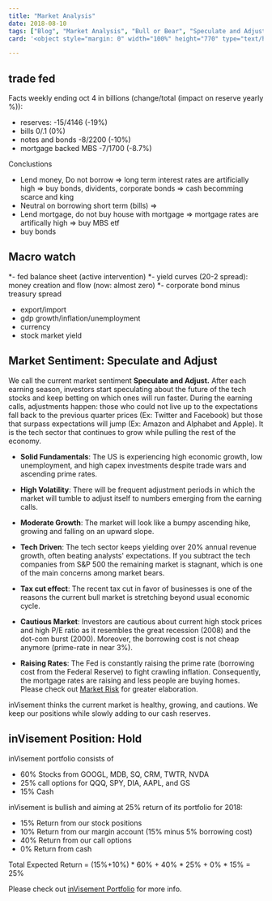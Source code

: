 ```yaml
---
title: "Market Analysis"
date: 2018-08-10
tags: ["Blog", "Market Analysis", "Bull or Bear", "Speculate and Adjust"]
card: '<object style="margin: 0" width="100%" height="770" type="text/html" data="/htmls/market-graph.html"></object>'

---
```


## trade fed
Facts weekly ending oct 4 in billions (change/total (impact on reserve yearly %)):
- reserves: -15/4146 (-19%)
- bills 0/.1 (0%)
- notes and bonds -8/2200 (-10%)
- mortgage backed MBS  -7/1700 (-8.7%)

Conclustions
- Lend money, Do not borrow => long term interest rates are artificially high 
    => buy bonds, dividents, corporate bonds => cash becomming scarce and king
- Neutral on borrowing short term (bills) => 
- Lend mortgage, do not buy house with mortgage => mortgage rates are artifically high
    => buy MBS etf
- buy bonds

## Macro watch
*- fed balance sheet (active intervention)
*- yield curves (20-2 spread): money creation and flow (now: almost zero)
*- corporate bond minus treasury spread 
- export/import
- gdp growth/inflation/unemployment
- currency
- stock market yield


## Market Sentiment: Speculate and Adjust
We call the current market sentiment **Speculate and Adjust.** After each earning season, investors start speculating about the future of the tech stocks and keep betting on which ones will run faster. During the earning calls, adjustments happen: those who could not live up to the expectations fall back to the previous quarter prices (Ex: Twitter and Facebook) but those that surpass expectations will jump (Ex: Amazon and Alphabet and Apple).  It is the tech sector that continues to grow while pulling the rest of the economy.

- **Solid Fundamentals**: The US is experiencing high economic growth, low unemployment, and high capex investments despite trade wars and ascending prime rates.

- **High Volatility**: There will be frequent adjustment periods in which the market will tumble to adjust itself to numbers emerging from the earning calls.

- **Moderate Growth**: The market will look like a bumpy ascending hike, growing and falling on an upward slope.

- **Tech Driven**: The tech sector keeps yielding over 20% annual revenue growth, often beating analysts' expectations. If you subtract the tech companies from S&P 500 the remaining market is stagnant, which is one of the main concerns among market bears. 

- **Tax cut effect**: The recent tax cut in favor of businesses is one of the reasons the current bull market is stretching beyond usual economic cycle.

- **Cautious Market**: Investors are cautious about current high stock prices and high P/E ratio as it resembles the great recession (2008) and the dot-com burst (2000). Moreover, the borrowing cost is not cheap anymore (prime-rate in near 3%).

- **Raising Rates**: The Fed is constantly raising the prime rate (borrowing cost from the Federal Reserve) to fight crawling inflation. Consequently, the mortgage rates are raising and less people are buying homes. Please check out [Market Risk](/blogs/market-risk.html) for greater elaboration.

inVisement thinks the current market is healthy, growing, and cautions. We keep our positions while slowly adding to our cash reserves.


## inVisement Position: Hold
inVisement portfolio consists of 

- 60% Stocks from GOOGL, MDB, SQ, CRM, TWTR, NVDA
- 25% call options for QQQ, SPY, DIA, AAPL, and GS
- 15% Cash

inVisement is bullish and aiming at 25% return of its portfolio for 2018:

- 15% Return from our stock positions
- 10% Return from our margin account (15% minus 5% borrowing cost) 
- 40% Return from our call options
- 0% Return from cash

Total Expected Return = (15%+10%) * 60% + 40% * 25% + 0% * 15% = 25%

Please check out [inVisement Portfolio](/invisement-portfolio.html) for more info.

